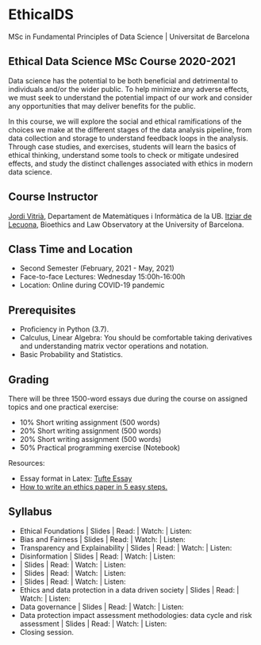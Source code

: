 # EthicalDS

MSc in Fundamental Principles of Data Science | Universitat de Barcelona

## Ethical Data Science MSc Course 2020-2021

Data science has the potential to be both beneficial and detrimental to individuals and/or the wider public. To help minimize any adverse effects, we must seek to understand the potential impact of our work and consider any opportunities that may deliver benefits for the public. 

In this course, we will explore the social and ethical ramifications of the choices we make at the different stages of the data analysis pipeline, from data collection and storage to understand feedback loops in the analysis. Through case studies, and exercises, students will learn the basics of ethical thinking, understand some tools to check or mitigate undesired effects, and study the distinct challenges associated with ethics in modern data science.

## Course Instructor

[Jordi Vitrià](http://www.ub.edu/cvub/jordivitria/), Departament de Matemàtiques i Informàtica de la UB.
[Itziar de Lecuona](http://www.bioeticayderecho.ub.edu/ca/itziar-de-lecuona), Bioethics and Law Observatory at the University of Barcelona. 

## Class Time and Location
+ Second Semester (February, 2021 - May, 2021)
+ Face-to-face Lectures: Wednesday 15:00h-16:00h
+ Location: Online during COVID-19 pandemic

## Prerequisites
+ Proficiency in Python (3.7).
+ Calculus, Linear Algebra: You should be comfortable taking derivatives and understanding matrix vector operations and notation.
+ Basic Probability and Statistics.

## Grading

There will be three 1500-word essays due during the course on assigned topics and one practical exercise: 
+ 10%   Short writing assignment (500 words)
+ 20%   Short writing assignment (500 words)
+ 20%   Short writing assignment (500 words)
+ 50%   Practical programming exercise (Notebook)

Resources:
+ Essay format in Latex: [Tufte Essay](https://www.latextemplates.com/template/tufte-essay)
+ [How to write an ethics paper in 5 easy steps.](https://essayshark.com/blog/a-good-ethics-essaytips-and-traps-of-writing/)


## Syllabus
+ Ethical Foundations | Slides | Read: | Watch: | Listen: 
+ Bias and Fairness | Slides | Read: | Watch: | Listen: 
+ Transparency and Explainability | Slides | Read: | Watch: | Listen: 
+ Disinformation | Slides | Read: | Watch: | Listen: 
+  | Slides | Read: | Watch: | Listen: 
+  | Slides | Read: | Watch: | Listen: 
+  | Slides | Read: | Watch: | Listen: 
+ Ethics and data protection in a data driven society | Slides | Read: | Watch: | Listen: 
+ Data governance | Slides | Read: | Watch: | Listen: 
+ Data protection impact assessment methodologies: data cycle and risk assessment | Slides | Read: | Watch: | Listen: 
+ Closing session.
